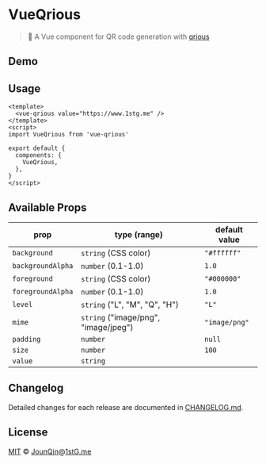 # VueQrious

> 🤳 A Vue component for QR code generation with [qrious](https://github.com/neocotic/qrious)

## Demo

<VueQriousDemo />

## Usage

```vue
<template>
  <vue-qrious value="https://www.1stg.me" />
</template>
<script>
import VueQrious from 'vue-qrious'

export default {
  components: {
    VueQrious,
  },
}
</script>
```

## Available Props

| prop              | type (range)                         | default value |
| ----------------- | ------------------------------------ | ------------- |
| `background`      | `string` (CSS color)                 | `"#ffffff"`   |
| `backgroundAlpha` | `number` (0.1-1.0)                   | `1.0`         |
| `foreground`      | `string` (CSS color)                 | `"#000000"`   |
| `foregroundAlpha` | `number` (0.1-1.0)                   | `1.0`         |
| `level`           | `string` ("L", "M", "Q", "H")        | `"L"`         |
| `mime`            | `string` ("image/png", "image/jpeg") | `"image/png"` |
| `padding`         | `number`                             | `null`        |
| `size`            | `number`                             | `100`         |
| `value`           | `string`                             |

## Changelog

Detailed changes for each release are documented in [CHANGELOG.md](./CHANGELOG.md).

## License

[MIT][] © [JounQin][]@[1stG.me][]

[1stg.me]: https://www.1stg.me
[jounqin]: https://GitHub.com/JounQin
[mit]: http://opensource.org/licenses/MIT
